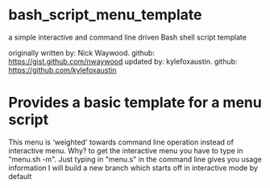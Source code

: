 # bash_script_menu_template
a simple interactive and command line driven Bash shell script template

originally written by: Nick Waywood.  github: https://gist.github.com/nwaywood
updated by: kylefoxaustin.  github: https://github.com/kylefoxaustin
# Provides a basic template for a menu script
This menu is 'weighted' towards command line operation instead of interactive menu.
Why?  to get the interactive menu you have to type in "menu.sh -m".  Just typing
in "menu.s" in the command line gives you usage information
I will build a new branch which starts off in interactive mode by default



